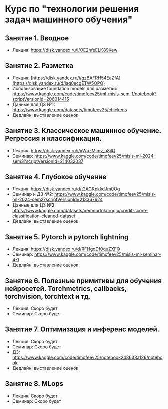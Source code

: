 # Курс по "технологии решения задач машинного обучения"

## Занятие 1. Вводное

- Лекция: https://disk.yandex.ru/i/OE2hfeELK89Kew

## Занятие 2. Разметка

- Лекция: [https://disk.yandex.ru/i/gzBAFRH54EaZfA](https://disk.yandex.ru/d/laq0ecgETW5OPQ)
- Использование foundation models для разметки: https://www.kaggle.com/code/timofeev25/ml-misis-sem-1/notebook?scriptVersionId=206014415
- Данные для ДЗ №1: https://www.kaggle.com/datasets/timofeev25/chickens
- Дедлайн: выставление оценок


## Занятие 3. Классическое машинное обучение. Регрессия и классификация.

- Лекция: https://disk.yandex.ru/i/xWuzMimv_u8jlQ
- Семинар: https://www.kaggle.com/code/timofeev25/misis-ml-2024-sem3?scriptVersionId=214032037

## Занятие 4. Глубокое обучение

- Лекция: https://disk.yandex.ru/d/t2AGKpkkdJm0Og
- Семинар и ДЗ №2: https://www.kaggle.com/code/timofeev25/misis-ml-2024-sem2?scriptVersionId=213367624
- Данные для ДЗ №2: https://www.kaggle.com/datasets/iremnurtokuroglu/credit-score-classification-cleaned-dataset
- Дедлайн: выставление оценок

## Занятие 5. Pytorch и pytorch lightning

- Лекция: https://disk.yandex.ru/d/RFHgqDf0quZXFQ
- Семинар: https://www.kaggle.com/code/timofeev25/misis-ml-seminar-4-1
- Дедлайн: выставление оценок

## Занятие 6. Полезные примитивы для обучения нейросетей. Torchmetrics, callbacks, torchvision, torchtext и тд.

- Лекция: Скоро будет
- Семинар: Скоро будет

## Занятие 7. Оптимизация и инференс моделей.  
- Лекция: Скоро будет
- Семинар: Скоро будет
- ДЗ: https://www.kaggle.com/code/timofeev25/notebook243638a126/notebook
- Дедлайн: выставление оценок

## Занятие 8. MLops
- Лекция: Скоро будет
- Семинар: Скоро будет
